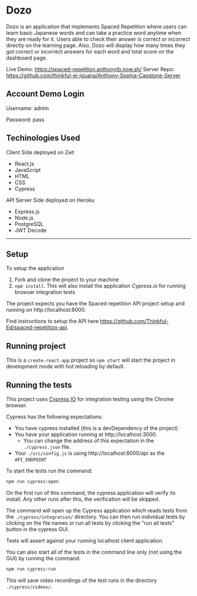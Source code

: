 # Dozo

Dozo is an application that implements Spaced Repetition where users can learn basic Japanese words and can take a practice word anytime when they are ready for it. Users able to check their answer is correct or incorrect directly on the learning page. Also, Dozo will display how many times they got correct or incorrect answers for each word and total score on the dashboard page. 

Live Demo: https://spaced-repetition.anthonytb.now.sh/
Server Repo: https://github.com/thinkful-ei-iguana/Anthony-Sophia-Capstone-Server 

## Account Demo Login

Username: admin

Password: pass

## Techinologies Used

Client Side deployed on Zeit

- React.js
- JavaScript
- HTML
- CSS
- Cypress

API Server Side deployed on Heroku

- Express.js
- Node.js
- PostgreSQL
- JWT Decode

-----------------------

## Setup

To setup the application

1. Fork and clone the project to your machine
2. `npm install`. This will also install the application *Cypress.io* for running browser integration tests

The project expects you have the Spaced repetition API project setup and running on http://localhost:8000.

Find instructions to setup the API here https://github.com/Thinkful-Ed/spaced-repetition-api.

## Running project

This is a `create-react-app` project so `npm start` will start the project in development mode with hot reloading by default.

## Running the tests

This project uses [Cypress IO](https://docs.cypress.io) for integration testing using the Chrome browser.

Cypress has the following expectations:

- You have cypress installed (this is a devDependency of the project)
- You have your application running at http://localhost:3000.
  - You can change the address of this expectation in the `./cypress.json` file.
- Your `./src/config.js` is using http://localhost:8000/api as the `API_ENDPOINT`

To start the tests run the command:

```bash
npm run cypress:open
```

On the first run of this command, the cypress application will verify its install. Any other runs after this, the verification will be skipped.

The command will open up the Cypress application which reads tests from the `./cypress/integration/` directory. You can then run individual tests by clicking on the file names or run all tests by clicking the "run all tests" button in the cypress GUI.

Tests will assert against your running localhost client application.

You can also start all of the tests in the command line only (not using the GUI) by running the command:

```bash
npm run cypress:run
```

This will save video recordings of the test runs in the directory `./cypress/videos/`.

